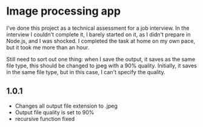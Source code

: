 # Image processing app

I've done this project as a technical assessment for a job interview. In the interview I couldn't complete it, I barely started on it, as I didn't prepare in Node.js, and I was shocked. I completed the task at home on my own pace, but it took me more than an hour.

Still need to sort out one thing: when I save the output, it saves as the same file type, this should be changed to jpeg with a 90% quality. Initially, it saves in the same file type, but in this case, I can't specify the quality.

## 1.0.1

- Changes all output file extension to .jpeg
- Output file quality is set to 90%
- recursive function fixed
